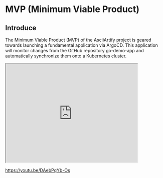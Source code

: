 # MVP (Minimum Viable Product)

## Introduce
The Minimum Viable Product (MVP) of the AsciiArtify project is geared towards launching a fundamental application via ArgoCD. This application will monitor changes from the GitHub repository go-demo-app and automatically synchronize them onto a Kubernetes cluster.

<iframe width="420" height="315"
src="https://youtu.be/DAebPqYb-Os">
</iframe>

https://youtu.be/DAebPqYb-Os
